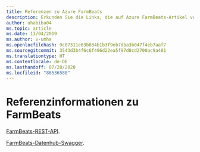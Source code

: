 ```yaml
---
title: Referenzen zu Azure FarmBeats
description: Erkunden Sie die Links, die auf Azure FarmBeats-Artikel verweisen (z. B. FarmBeats-REST-API und FarmBeats-Datahub-Swagger).
author: uhabiba04
ms.topic: article
ms.date: 11/04/2019
ms.author: v-umha
ms.openlocfilehash: 9c07311e63b034b1b3f9eb7dba3b047f4eb7aaf7
ms.sourcegitcommit: 3543d3b4f6c6f496d22ea5f97d8cd2700ac9a481
ms.translationtype: HT
ms.contentlocale: de-DE
ms.lasthandoff: 07/20/2020
ms.locfileid: "86536588"
---
```

# <a name="reference-information-for-farmbeats"></a>Referenzinformationen zu FarmBeats

[FarmBeats-REST-API](rest-api-in-azure-farmbeats.md).

[FarmBeats-Datenhub-Swagger](https://aka.ms/FarmBeatsDatahubSwagger).

